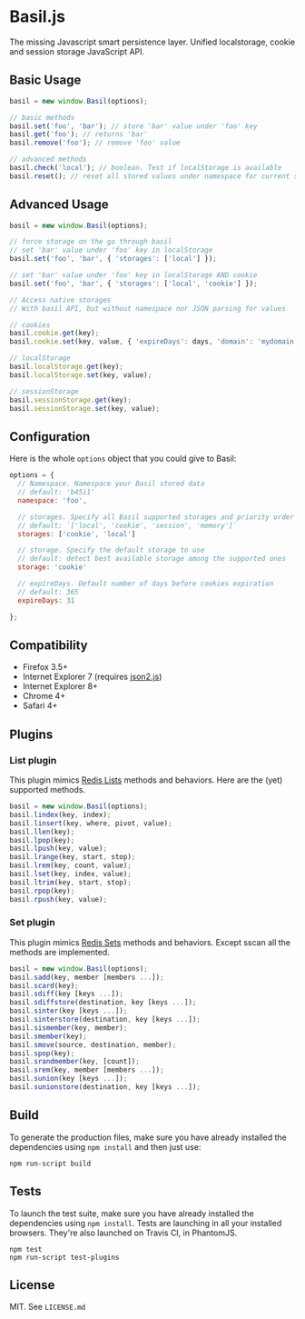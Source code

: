 # Basil.js

The missing Javascript smart persistence layer.
Unified localstorage, cookie and session storage JavaScript API.


## Basic Usage

```javascript
basil = new window.Basil(options);

// basic methods
basil.set('foo', 'bar'); // store 'bar' value under 'foo' key
basil.get('foo'); // returns 'bar'
basil.remove('foo'); // remove 'foo' value

// advanced methods
basil.check('local'); // boolean. Test if localStorage is available
basil.reset(); // reset all stored values under namespace for current storage
```


## Advanced Usage

```javascript
basil = new window.Basil(options);

// force storage on the go through basil
// set 'bar' value under 'foo' key in localStorage
basil.set('foo', 'bar', { 'storages': ['local'] });

// set 'bar' value under 'foo' key in localStorage AND cookie
basil.set('foo', 'bar', { 'storages': ['local', 'cookie'] });

// Access native storages
// With basil API, but without namespace nor JSON parsing for values

// cookies
basil.cookie.get(key);
basil.cookie.set(key, value, { 'expireDays': days, 'domain': 'mydomain.com' });

// localStorage
basil.localStorage.get(key);
basil.localStorage.set(key, value);

// sessionStorage
basil.sessionStorage.get(key);
basil.sessionStorage.set(key, value);
```

## Configuration

Here is the whole `options` object that you could give to Basil:

```javascript
options = {
  // Namespace. Namespace your Basil stored data
  // default: 'b45i1'
  namespace: 'foo',

  // storages. Specify all Basil supported storages and priority order
  // default: `['local', 'cookie', 'session', 'memory']`
  storages: ['cookie', 'local']

  // storage. Specify the default storage to use
  // default: detect best available storage among the supported ones
  storage: 'cookie'

  // expireDays. Default number of days before cookies expiration
  // default: 365
  expireDays: 31

};
```

## Compatibility

- Firefox 3.5+
- Internet Explorer 7 (requires [json2.js](//cdnjs.cloudflare.com/ajax/libs/json2/20130526/json2.min.js]))
- Internet Explorer 8+
- Chrome 4+
- Safari 4+


## Plugins

### List plugin

This plugin mimics [Redis Lists](http://redis.io/commands#list) methods and
behaviors. Here are the (yet) supported methods.

```javascript
basil = new window.Basil(options);
basil.lindex(key, index);
basil.linsert(key, where, pivot, value);
basil.llen(key);
basil.lpop(key);
basil.lpush(key, value);
basil.lrange(key, start, stop);
basil.lrem(key, count, value);
basil.lset(key, index, value);
basil.ltrim(key, start, stop);
basil.rpop(key);
basil.rpush(key, value);
```

### Set plugin

This plugin mimics [Redis Sets](http://redis.io/commands#set) methods and
behaviors. Except sscan all the methods are implemented.

```javascript
basil = new window.Basil(options);
basil.sadd(key, member [members ...]);
basil.scard(key);
basil.sdiff(key [keys ...]);
basil.sdiffstore(destination, key [keys ...]);
basil.sinter(key [keys ...]);
basil.sinterstore(destination, key [keys ...]);
basil.sismember(key, member);
basil.smember(key);
basil.smove(source, destination, member);
basil.spop(key);
basil.srandmember(key, [count]);
basil.srem(key, member [members ...]);
basil.sunion(key [keys ...]);
basil.sunionstore(destination, key [keys ...]);
```

## Build

To generate the production files, make sure you have already installed the
dependencies using ````npm install```` and then just use:

````
npm run-script build
````

## Tests

To launch the test suite, make sure you have already installed the dependencies
using ````npm install````.
Tests are launching in all your installed browsers. They're also launched on
Travis CI, in PhantomJS.

````
npm test
npm run-script test-plugins
````

## License

MIT. See `LICENSE.md`
